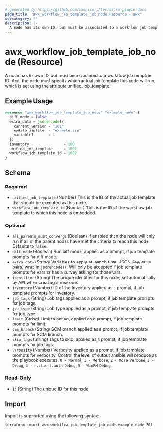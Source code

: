 ```yaml
---
# generated by https://github.com/hashicorp/terraform-plugin-docs
page_title: "awx_workflow_job_template_job_node Resource - awx"
subcategory: ""
description: |-
  A node has its own ID, but must be associated to a workflow job template ID. And, the node must specify which actual job template this node will run, which is set using the attribute unified_job_template.
---
```


# awx_workflow_job_template_job_node (Resource)

A node has its own ID, but must be associated to a workflow job template ID. And, the node must specify which actual job template this node will run, which is set using the attribute unified_job_template.

## Example Usage

```terraform
resource "awx_workflow_job_template_job_node" "example_node" {
  diff_mode = false
  extra_data = jsonencode({
    current_version = "101"
    update_zipfile  = "example.zip"
    variable1       = 1
  })
  inventory                = 100
  unified_job_template     = 1001
  workflow_job_template_id = 1002
}
```

<!-- schema generated by tfplugindocs -->
## Schema

### Required

- `unified_job_template` (Number) This is the ID of the actual job template that should be executed as this node.
- `workflow_job_template_id` (Number) This is the ID of the workflow job template to which this node is embedded.

### Optional

- `all_parents_must_converge` (Boolean) If enabled then the node will only run if all of the parent nodes have met the criteria to reach this node. Defaults to `false`.
- `diff_mode` (Boolean) Run diff mode, applied as a prompt, if job template prompts for diff mode.
- `extra_data` (String) Variables to apply at launch time. JSON Key/value pairs, wrap in `jsonencode()`.  Will only be accepted if job template prompts for vars or has a survey asking for those vars.
- `identifier` (String) The unique identifier for this node, set automatically by API when creating a new one.
- `inventory` (Number) ID of the Inventory applied as a prompt, if job template prompts for inventory.
- `job_tags` (String) Job tags applied as a prompt, if job template prompts for job tags.
- `job_type` (String) Job type applied as a prompt, if job template prompts for job type.
- `limit` (String) Limit to act on, applied as a prompt, if job template prompts for limit.
- `scm_branch` (String) SCM branch applied as a prompt, if job template prompts for SCM branch.
- `skip_tags` (String) Tags to skip, applied as a prompt, if job template prompts for job tags.
- `verbosity` (Number) Verbosity applied as a prompt, if job template prompts for verbosity. Control the level of output ansible will produce as the playbook executes. `0 - Normal`, `1 - Verbose`, `2 - More Verbose`, `3 - Debug`, `4 - r.client.auth Debug`, `5 - WinRM Debug`

### Read-Only

- `id` (String) The unique ID for this node

## Import

Import is supported using the following syntax:

```shell
terraform import awx_workflow_job_template_job_node.example_node 201
```
